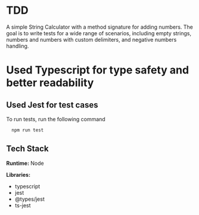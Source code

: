 
#   TDD

A simple String Calculator with a method signature for adding numbers. The goal is to write tests for a wide range of scenarios, including empty strings, numbers and numbers with custom delimiters, and negative numbers handling.


# Used Typescript for type safety and better readability


## Used Jest for test cases

To run tests, run the following command

```bash
  npm run test
```
## Tech Stack

**Runtime:** Node

**Libraries:**
- typescript
- jest
- @types/jest
- ts-jest